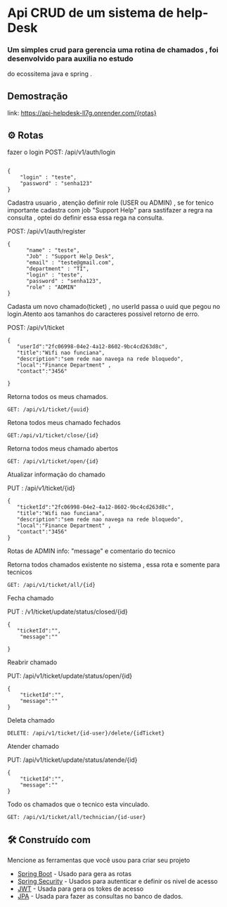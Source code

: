 # Api CRUD de um sistema de help-Desk

### Um simples crud para gerencia uma rotina de chamados , foi desenvolvido para auxilia no estudo 
do ecossitema java e spring . 


## Demostração

link: https://api-helpdesk-ll7g.onrender.com/{rotas}

## ⚙️ Rotas

fazer o login
POST: /api/v1/auth/login

````

{
    "login" : "teste",
    "password" : "senha123"
}
````


Cadastra usuario , atenção definir role (USER ou ADMIN) , se for tenico importante cadastra com job "Support Help" para sastifazer a regra na consulta , optei do definir essa 
essa rega na consulta. 

POST: /api/v1/auth/register

````
{
      "name" : "teste",
      "Job" : "Support Help Desk",
      "email" : "teste@gmail.com",
      "department" : "TI",  
      "login" : "teste",
      "password" : "senha123", 
      "role" : "ADMIN"
}

````
Cadasta um novo chamado(ticket) , no userId passa o uuid que pegou no login.Atento aos tamanhos do caracteres possivel retorno de erro.

POST: /api/v1/ticket

````
{
   "userId":"2fc06998-04e2-4a12-8602-9bc4cd263d8c", 
   "title":"Wifi nao funciana",
   "description":"sem rede nao navega na rede bloquedo",
   "local":"Finance Department" ,
   "contact":"3456" 

}

````
Retorna todos os meus chamados.

````
GET: /api/v1/ticket/{uuid}

````
Retona todos meus chamado fechados

````
GET:/api/v1/ticket/close/{id}

````
Retorna todos meus chamado abertos

````
GET: /api/v1/ticket/open/{id}

````
Atualizar informação do chamado

PUT : /api/v1/ticket/{id}

````
{
   "ticketId":"2fc06998-04e2-4a12-8602-9bc4cd263d8c", 
   "title":"Wifi nao funciana",
   "description":"sem rede nao navega na rede bloquedo",
   "local":"Finance Department" ,
   "contact":"3456" 
}

````
Rotas de ADMIN
info:  "message" e comentario do tecnico 

Retorna todos chamados existente no sistema , essa rota e somente para tecnicos 

````
GET: /api/v1/ticket/all/{id}

````
Fecha chamado

PUT : /v1/ticket/update/status/closed/{id}

````
{
   "ticketId":"",
    "message":""

}

````
Reabrir chamado 

PUT: /api/v1/ticket/update/status/open/{id}

````
{
    "ticketId":"",
    "message":""
}

````
Deleta chamado

````
DELETE: /api/v1/ticket/{id-user}/delete/{idTicket}

````
Atender chamado

PUT: /api/v1/ticket/update/status/atende/{id}

````
{
    "ticketId":"",
    "message":""
}

````

Todo os chamados que o tecnico esta vinculado. 
````
GET: /api/v1/ticket/all/technician/{id-user}
````


## 🛠️ Construído com

Mencione as ferramentas que você usou para criar seu projeto

* [Spring Boot](https://spring.io/projects/spring-boot/) - Usado para gera as rotas 
* [Spring Security](https://spring.io/projects/spring-security/) - Usados para autenticar e definir os nivel de acesso
* [JWT](https://rometools.github.io/rome/) - Usada para gera os tokes de acesso
* [JPA](https://hibernate.org/orm/) - Usada para fazer as consultas no banco de dados.


